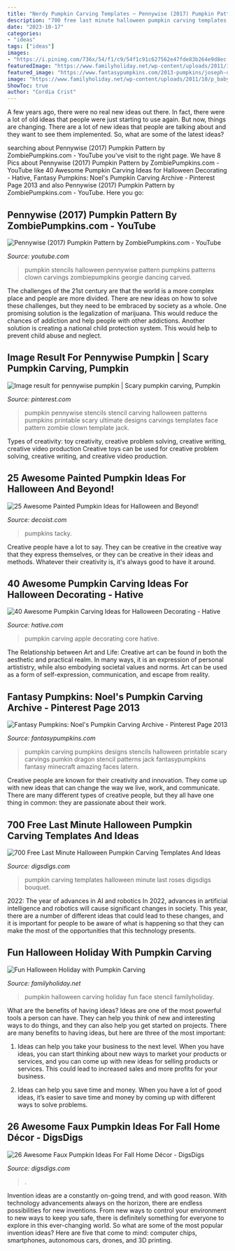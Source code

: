 ```yaml
---
title: "Nerdy Pumpkin Carving Templates ~ Pennywise (2017) Pumpkin Pattern By Zombiepumpkins.com"
description: "700 free last minute halloween pumpkin carving templates and ideas"
date: "2023-10-17"
categories:
- "ideas"
tags: ["ideas"]
images:
- "https://i.pinimg.com/736x/54/f1/c9/54f1c91c627562e47fde83b264e9d8ec.jpg"
featuredImage: "https://www.familyholiday.net/wp-content/uploads/2011/10/p_baby-face-stencil-_12.jpg"
featured_image: "https://www.fantasypumpkins.com/2013-pumpkins/joseph-dragon284.jpg"
image: "https://www.familyholiday.net/wp-content/uploads/2011/10/p_baby-face-stencil-_12.jpg"
ShowToc: true
author: "Cordia Crist"
---
```



A few years ago, there were no real new ideas out there. In fact, there were a lot of old ideas that people were just starting to use again. But now, things are changing. There are a lot of new ideas that people are talking about and they want to see them implemented. So, what are some of the latest ideas?

	

		
searching about Pennywise (2017) Pumpkin Pattern by ZombiePumpkins.com - YouTube you've visit to the right page. We have 8 Pics about Pennywise (2017) Pumpkin Pattern by ZombiePumpkins.com - YouTube like 40 Awesome Pumpkin Carving Ideas for Halloween Decorating - Hative, Fantasy Pumpkins: Noel&#039;s Pumpkin Carving Archive - Pinterest Page 2013 and also Pennywise (2017) Pumpkin Pattern by ZombiePumpkins.com - YouTube. Here you go:
		
    
## Pennywise (2017) Pumpkin Pattern By ZombiePumpkins.com - YouTube

<img loading=lazy src="https://i.ytimg.com/vi/AtLnyaDl_S4/maxresdefault.jpg" onerror="this.onerror=null;this.src='https://tse1.mm.bing.net/th?id=OIP.wlgkYAegzLCDqMdIIrUdbwHaEK&amp;pid=15.1';" alt="Pennywise (2017) Pumpkin Pattern by ZombiePumpkins.com - YouTube">

_Source: youtube.com_

>pumpkin stencils halloween pennywise pattern pumpkins patterns clown carvings zombiepumpkins georgie dancing carved. 

	

The challenges of the 21st century are that the world is a more complex place and people are more divided. There are new ideas on how to solve these challenges, but they need to be embraced by society as a whole. One promising solution is the legalization of marijuana. This would reduce the chances of addiction and help people with other addictions. Another solution is creating a national child protection system. This would help to prevent child abuse and neglect.

    
## Image Result For Pennywise Pumpkin | Scary Pumpkin Carving, Pumpkin

<img loading=lazy src="https://i.pinimg.com/736x/54/f1/c9/54f1c91c627562e47fde83b264e9d8ec.jpg" onerror="this.onerror=null;this.src='https://tse2.mm.bing.net/th?id=OIP.VVbXnY07TWR_6_qVh4dc-gAAAA&amp;pid=15.1';" alt="Image result for pennywise pumpkin | Scary pumpkin carving, Pumpkin">

_Source: pinterest.com_

>pumpkin pennywise stencils stencil carving halloween patterns pumpkins printable scary ultimate designs carvings templates face pattern zombie clown template jack. 

	

Types of creativity: toy creativity, creative problem solving, creative writing, creative video production
Creative toys can be used for creative problem solving, creative writing, and creative video production.

    
## 25 Awesome Painted Pumpkin Ideas For Halloween And Beyond!

<img loading=lazy src="https://cdn.decoist.com/wp-content/uploads/2016/10/Touch-of-tacky-color-and-pattern-for-the-Halloween-pumpkin.jpg" onerror="this.onerror=null;this.src='https://tse1.mm.bing.net/th?id=OIP.udk_pElh8QzLgVTIJmALAQHaLH&amp;pid=15.1';" alt="25 Awesome Painted Pumpkin Ideas for Halloween and Beyond!">

_Source: decoist.com_

>pumpkins tacky. 

	

Creative people have a lot to say. They can be creative in the creative way that they express themselves, or they can be creative in their ideas and methods. Whatever their creativity is, it's always good to have it around.

    
## 40 Awesome Pumpkin Carving Ideas For Halloween Decorating - Hative

<img loading=lazy src="https://hative.com/wp-content/uploads/2014/10/pumpkin-carving-ideas/37-apple-core.jpg" onerror="this.onerror=null;this.src='https://tse3.mm.bing.net/th?id=OIP.xsi2bWOoFnhwn9wWYW99zwHaLL&amp;pid=15.1';" alt="40 Awesome Pumpkin Carving Ideas for Halloween Decorating - Hative">

_Source: hative.com_

>pumpkin carving apple decorating core hative. 

	

The Relationship between Art and Life:
Creative art can be found in both the aesthetic and practical realm. In many ways, it is an expression of personal artististry, while also embodying societal values and norms. Art can be used as a form of self-expression, communication, and escape from reality.

    
## Fantasy Pumpkins: Noel&#039;s Pumpkin Carving Archive - Pinterest Page 2013

<img loading=lazy src="https://www.fantasypumpkins.com/2013-pumpkins/joseph-dragon284.jpg" onerror="this.onerror=null;this.src='https://tse1.mm.bing.net/th?id=OIP.KbNKGvw-PCSLpe5ZUuAGlAHaIx&amp;pid=15.1';" alt="Fantasy Pumpkins: Noel&#039;s Pumpkin Carving Archive - Pinterest Page 2013">

_Source: fantasypumpkins.com_

>pumpkin carving pumpkins designs stencils halloween printable scary carvings pumkin dragon stencil patterns jack fantasypumpkins fantasy minecraft amazing faces latern. 

	

Creative people are known for their creativity and innovation. They come up with new ideas that can change the way we live, work, and communicate. There are many different types of creative people, but they all have one thing in common: they are passionate about their work.

    
## 700 Free Last Minute Halloween Pumpkin Carving Templates And Ideas

<img loading=lazy src="https://www.digsdigs.com/photos/2011/10/700-free-last-minute-halloween-pumpkin-carving-templates-and-ideas-11.jpg" onerror="this.onerror=null;this.src='https://tse4.mm.bing.net/th?id=OIP.xKXre1cqqM0DvwKNjH2IvgHaLI&amp;pid=15.1';" alt="700 Free Last Minute Halloween Pumpkin Carving Templates And Ideas">

_Source: digsdigs.com_

>pumpkin carving templates halloween minute last roses digsdigs bouquet. 

	

2022: The year of advances in AI and robotics
In 2022, advances in artificial intelligence and robotics will cause significant changes in society. This year, there are a number of different ideas that could lead to these changes, and it is important for people to be aware of what is happening so that they can make the most of the opportunities that this technology presents.

    
## Fun Halloween Holiday With Pumpkin Carving

<img loading=lazy src="https://www.familyholiday.net/wp-content/uploads/2011/10/p_baby-face-stencil-_12.jpg" onerror="this.onerror=null;this.src='https://tse3.mm.bing.net/th?id=OIP.IFDc0-u5k4__m3KZiODhBgHaJ4&amp;pid=15.1';" alt="Fun Halloween Holiday with Pumpkin Carving">

_Source: familyholiday.net_

>pumpkin halloween carving holiday fun face stencil familyholiday. 

	

What are the benefits of having ideas?
Ideas are one of the most powerful tools a person can have. They can help you think of new and interesting ways to do things, and they can also help you get started on projects. There are many benefits to having ideas, but here are three of the most important: 
1. Ideas can help you take your business to the next level. When you have ideas, you can start thinking about new ways to market your products or services, and you can come up with new ideas for selling products or services. This could lead to increased sales and more profits for your business. 

2. Ideas can help you save time and money. When you have a lot of good ideas, it’s easier to save time and money by coming up with different ways to solve problems.

    
## 26 Awesome Faux Pumpkin Ideas For Fall Home Décor - DigsDigs

<img loading=lazy src="https://www.digsdigs.com/photos/awesome-faux-pumpkin-decor-ideas-for-fall-home-decor-24-554x759.jpg" onerror="this.onerror=null;this.src='https://tse4.mm.bing.net/th?id=OIP.CkoHra_weGEZIXQlzGyc4AHaKJ&amp;pid=15.1';" alt="26 Awesome Faux Pumpkin Ideas For Fall Home Décor - DigsDigs">

_Source: digsdigs.com_

>. 

	

Invention ideas are a constantly on-going trend, and with good reason. With technology advancements always on the horizon, there are endless possibilities for new inventions. From new ways to control your environment to new ways to keep you safe, there is definitely something for everyone to explore in this ever-changing world. So what are some of the most popular invention ideas? Here are five that come to mind: computer chips, smartphones, autonomous cars, drones, and 3D printing.

